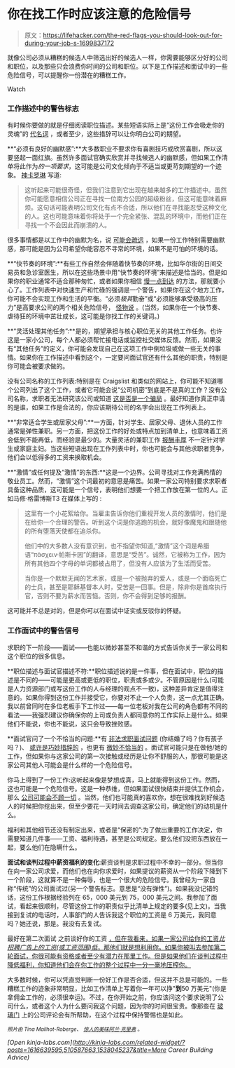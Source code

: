 # 你在找工作时应该注意的危险信号

> 原文：<https://lifehacker.com/the-red-flags-you-should-look-out-for-during-your-job-s-1699837172>

就像公司必须从糟糕的候选人中筛选出好的候选人一样，你需要能够区分好的公司和职位，以及那些只会浪费你时间的公司和职位。以下是工作描述和面试中的一些危险信号，可以提醒你一份潜在的糟糕工作。

Watch

### 工作描述中的警告标志

有时候你要做的就是仔细阅读职位描述。某些短语实际上是“这份工作会吸走你的灵魂”的 [代名词](https://lifehacker.com/the-hidden-meaning-behind-phrases-in-job-ads-5889023) ，或者至少，这些措辞可以让你明白公司的期望。

**“必须有良好的幽默感”:**大多数职业不要求你有喜剧技巧或欣赏喜剧，所以这要竖起一面红旗。虽然许多面试官确实欣赏并寻找候选人的幽默感，但如果工作清单将此作为*的一项要求*，这可能是公司文化倾向于不适当或更苛刻期望的一个迹象。 [神卡罗琳](http://www.divinecaroline.com/lifestyle/career-advice/7-warning-signs-job-descriptions?page=4#gigya-comments-block) 写道:

> 这听起来可能很奇怪，但我们注意到它出现在越来越多的工作描述中。虽然你可能愿意相信公司正在寻找一位南方公园的超级粉丝，但这可能意味着麻烦。这句话可能表明公司文化有点不合适，所以他们在寻找能忍受这种文化的人。这也可能意味着你将处于一个完全紧张、混乱的环境中，而他们正在寻找一个不会因此而崩溃的人。

很多事情都是以工作中的幽默为名，说 [可能会疏远](https://lifehacker.com/things-you-should-never-say-to-women-working-in-tech-or-1695257473) ，如果一份工作特别需要幽默感，那可能是因为公司希望你能容忍不寻常的环境，如果不是可怕的环境的话。

**“快节奏的环境”:**有些工作自然会伴随着快节奏的环境，比如华尔街的日间交易员和急诊室医生，所以在这些场景中用“快节奏的环境”来描述是恰当的。但是如果你的职业通常不适合那种匆忙，或者如果你相信 [慢一点到达](http://lifehacker.com/slow-down-youll-get-the-job-done-faster-1667281707#_ga=1.11799860.1825306252.1429829492) 的方法，那就要小心了。工作列表中对快速生产和忙碌的强调是一个警告，如果你在这个地方工作，你可能不会实现工作和生活的平衡。“必须*极其*勤奋”或“必须能够承受极高的压力”是高要求公司的两个相关危险信号， [怪物说](http://career-advice.monster.com/job-search/getting-started/job-post-red-flags/article.aspx) 。(当然，如果你在一个快节奏、虐待狂的环境中茁壮成长，这可能是你找工作的关键词。)

**“灵活处理其他任务”:**是的，期望承担与核心职位无关的其他工作任务。也许这是一家小公司，每个人都必须帮忙接电话或监控社交媒体反馈。然而，如果没有“其他任务”的定义，你可能会发现自己在这项工作中倒垃圾或做一些无关的事情。如果你在工作描述中看到这个，一定要问面试官还有什么其他的职责，特别是你可能会被要求做的。

没有公司名称的工作列表:特别是在 Craigslist 和类似的网站上，你可能不知道哪个公司列出了这个工作，或者它可能会说“公司机密”到底是不是真的工作？没有公司名称，求职者无法研究该公司或知道 [这是否是一个骗局](https://lifehacker.com/the-complete-guide-to-avoiding-online-scams-for-your-l-5420356) 。最好知道你真正申请的是谁，如果工作是合法的，你应该期待公司的名字会出现在工作列表上。

**“非常适合学生或居家父母”:**一方面，针对学生、居家父母、退休人员的工作通常是弹性兼职。另一方面，把这份工作的好处或特点加到清单上，也意味着工资会低到不能再低，而经验是最少的。大量灵活的兼职工作 [报酬丰厚](https://lifehacker.com/part-time-jobs-that-pay-well-and-teach-you-a-skill-5798350) 不一定针对学生或家庭主妇。当这些短语出现在工作列表中时，你也可能会与其他求职者竞争，他们会以低得多的工资来换取机会。

**“激情”或任何提及“激情”的东西:**这是一个边界。公司寻找对工作充满热情的敬业员工。然而，“激情”这个词最初的意思是痛苦。如果一家公司特别要求求职者具备这种品质，这可能是一个信号，表明他们想要一个把工作放在第一位的人。正如马修·格雷博斯T3 在媒体上写的 :

> 这里有一个小花絮给你。当雇主告诉你他们重视开发人员的激情时，他们是在给你一个合理的警告。听到这个词是你逃跑的机会，就好像魔鬼和跟随他的所有堕落天使都在追杀你。
> 
> 他们中的大多数人没有意识到，也不指望你知道,“激情”这个词是希腊语“πάσχειν·帕斯卡因”的翻译，意思是“受苦”。诚然，它被称为工作，因为所有其他四个字母的单词都被占用了，但没有人应该为了生活而受苦。
> 
> 当你是一个默默无闻的艺术家，或是一个被抛弃的爱人，或是一个面临死亡的士兵，甚至是耶稣基督本人时，受苦是一回事。但是，除非你是首席执行官，否则不要为薪水而苦恼。否则，你不会得到足够的报酬。

这可能并不总是对的，但是你可以在面试中证实或反驳你的怀疑。

### 工作面试中的警告信号

求职的下一阶段——面试——也能以微妙甚至不和谐的方式告诉你关于一家公司和这个职位的很多信息。

**职位描述与面试官描述不符:**职位描述说的是一件事，但在面试中，职位的描述是不同的——可能是更高或更低的职位，职责或多或少。不管原因是什么(可能是人力资源部门或写这份工作的人与经理的观点不一致)，这种差异肯定是值得注意的。如果你得到这份工作并接受它，你要对不止一个人负责，这一点尤其正确。我以前曾同时在多位老板手下工作过——每一位老板对我在公司的角色都有不同的看法——我强烈建议你确保你的上司或负责人都同意你的工作实际上是什么。如果他们不能说，你也不能说，这只会导致挫败感。

**面试官问了一个不恰当的问题:**有 [非法求职面试问题](https://www.stat.washington.edu/jobs/questions/) (你结婚了吗？你有孩子吗？)、 [或许是巧妙措辞的](http://lifehacker.com/tackle-out-of-bounds-interview-questions-by-rephrasing-5375461) ，也更有 [微妙不恰当的](http://lifehacker.com/how-do-i-deal-with-interview-questions-i-d-rather-not-a-5886514) 。面试官可能只是在做他/她的工作，但如果你与这家公司的第一次接触或经历是让你不舒服的人，那很可能是这家公司其他人可能会是什么样的一个危险信号。

你马上得到了一份工作:这听起来像是梦想成真，马上就能得到这份工作。然而，这也可能是一个危险信号。这是一种恭维，但如果面试很快结束并提供工作机会，那么 [公司可能会不顾一切](https://lifehacker.com/dont-immediately-take-a-job-if-they-try-to-hire-you-in-1280903279) 。当然，他们也可能真的喜欢你，想在很难找到好候选人的时候把你挖出来，但至少要花一天时间去调查这家公司，确定他们的动机是什么。

福利和其他细节还没有制定出来，或者是“保密的”:为了做出重要的工作决定，你需要知道几件事——工资、福利待遇，甚至是公司规定。要么他们没把东西放在一起，要么他们在隐瞒什么。

**面试和谈判过程中薪资福利的变化**:薪资谈判是求职过程中不幸的一部分。但当你在向一家公司求爱，而他们也在向你求爱时，如果提议的薪资从一个阶段下降到下一个阶段，这就算不是一种侮辱，也是一个很大的危险信号。我曾经为一家自称“传统”的公司面试过(另一个警告标志。意思是“没有弹性”)。如果我没记错的话，这份工作根据经验列在 65，000 美元到 75，000 美元之间。我参加了面试，看起来很顺利，尽管这份工作的职责似乎比清单上规定的要多(见上文)。当我接到复试的电话时，人事部门的人告诉我这个职位的工资是 6 万美元，我同意吗？她还说，那是。我没有去复试。

最好在第二次面试 之前谈好你的工资 [，但在我看来，如果一家公司给你的工资*比招聘广告上的工资(或工资范围)低*，那他们就是想利用你。如果你被叫去参加第二轮面试，你很可能有资格或者至少有潜力在那里工作。但是如果他们在谈判过程中降低福利，你知道他们会在你工作的整个过程中一分一毫地压榨你。](http://lifehacker.com/negotiate-your-desired-salary-before-the-second-intervi-1552145678)

大多数时候，你可以凭直觉判断一份好工作是否合适，但这并不总是可能的。一些糟糕工作的迹象非常明显，比如工作清单上写着你一年可以挣"**到**50 万美元"(你是拿佣金工作的，必须很幸运)。不过，在你开始之前，你应该问这个要求说明了公司什么，或者这个人为什么要问我这个问题，因为你的时间很宝贵。像那些在 [玻璃门](http://www.glassdoor.com/index.htm) 上的公司评论会有所帮助，在这个过程中保持警惕也是如此。

<small>*照片由 Tina Mailhot-Roberge、*</small> [<small>*惊人的美味*</small>](https://www.flickr.com/photos/shockinglytasty/4940901892/sizes/l)<small></small>*[<small>*阿兰·克里弗*</small>](https://www.flickr.com/photos/alancleaver/4320245924/sizes/z/) <small>*。*</small>*

*[Open *kinja-labs.com*](http://kinja-labs.com/related-widget/?posts=1616639595,510587663,1538045237&title=More Career Building Advice)*